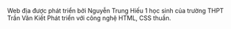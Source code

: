 Web địa được phát triển bởi Nguyễn Trung Hiếu 1 học sinh của trường THPT Trần Văn Kiết
Phát triển với công nghệ HTML, CSS thuần.
